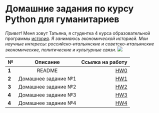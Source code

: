 # Домашние задания по курсу Python для гуманитариев
*Привет!* Меня зовут Татьяна, я студентка 4 курса образовательной программы [история](https://www.hse.ru/ba/hist/). *Я занимаюсь экономической историей. Мои научные интересы: российско-итальянские и советско-итальянские экономические, политические и культурные связи.*
![](http://user.vse42.ru/files/P_S1280x960q80/Wnone/ui-55b0cf6c624cc5.35883040.jpeg) 

|№|Описание|Ссылка на работу|
|---|:---:|---:|
|**1**|README|[HW0](https://github.com/tatyanamakerova/python-dh-hw/blob/master/README.md)|
|**2**|Домашнее задание №1|[HW1](https://github.com/tatyanamakerova/python-dh-hw/blob/master/HW1.ipynb)|
|**3**|Домашнее задание №2|[HW2](https://github.com/tatyanamakerova/python-dh-hw/blob/master/HW2.ipynb)|
|**4**|Домашнее задание №3|[HW3](https://github.com/tatyanamakerova/python-dh-hw/blob/master/HW3.ipynb)|
|**4**|Домашнее задание №4|[HW4](https://github.com/tatyanamakerova/python-dh-hw/blob/master/HW4.ipynb)|
